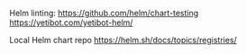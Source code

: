 Helm linting:
https://github.com/helm/chart-testing
https://yetibot.com/yetibot-helm/

Local Helm chart repo
https://helm.sh/docs/topics/registries/
